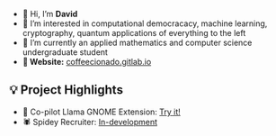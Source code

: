 - 👋 Hi, I’m **David**
- 👀 I’m interested in computational democracacy, machine learning, cryptography, quantum applications of everything to the left
- 🌱 I’m currently an applied mathematics and computer science undergraduate student
- **🔗 Website:** [coffeecionado.gitlab.io](https://coffeecionado.gitlab.io)

**💡 Project Highlights**
---
- 🦙 Co-pilot Llama GNOME Extension: [Try it!](https://gitlab.com/coffeecionado/llama-copilot)
- 🕷️ Spidey Recruiter: [In-development](#)